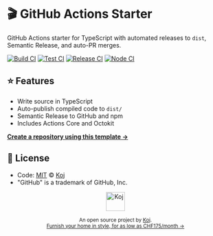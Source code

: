 # 🎬 GitHub Actions Starter

GitHub Actions starter for TypeScript with automated releases to `dist`, Semantic Release, and auto-PR merges.

[![Build CI](https://github.com/AnandChowdhary/book-tracker/workflows/Build%20CI/badge.svg)](https://github.com/AnandChowdhary/book-tracker/actions?query=workflow%3A%22Build+CI%22)
[![Test CI](https://github.com/AnandChowdhary/book-tracker/workflows/Test%20CI/badge.svg)](https://github.com/AnandChowdhary/book-tracker/actions?query=workflow%3A%22Test+CI%22)
[![Release CI](https://github.com/AnandChowdhary/book-tracker/workflows/Release%20CI/badge.svg)](https://github.com/AnandChowdhary/book-tracker/actions?query=workflow%3A%22Release+CI%22)
[![Node CI](https://github.com/AnandChowdhary/book-tracker/workflows/Node%20CI/badge.svg)](https://github.com/AnandChowdhary/book-tracker/actions?query=workflow%3A%22Node+CI%22)

## ⭐ Features

- Write source in TypeScript
- Auto-publish compiled code to `dist/`
- Semantic Release to GitHub and npm
- Includes Actions Core and Octokit

[**Create a repository using this template →**](https://github.com/AnandChowdhary/book-tracker/generate)

## 📄 License

- Code: [MIT](./LICENSE) © [Koj](https://koj.co)
- "GitHub" is a trademark of GitHub, Inc.

<p align="center">
  <a href="https://koj.co">
    <img width="44" alt="Koj" src="https://kojcdn.com/v1598284251/website-v2/koj-github-footer_m089ze.svg">
  </a>
</p>
<p align="center">
  <sub>An open source project by <a href="https://koj.co">Koj</a>. <br> <a href="https://koj.co">Furnish your home in style, for as low as CHF175/month →</a></sub>
</p>
